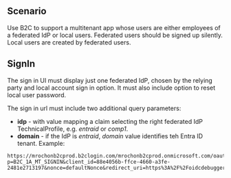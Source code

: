 ## Scenario

Use B2C to support a multitenant app whose users are either employees of a federated IdP or local users. Federated users should be signed up silently. Local users are created by federated users.

## SignIn

The sign in UI must display just one federated IdP, chosen by the relying party and local account sign in option. It must also include option to reset local user password.

The sign in url must include two additional query parameters:

- **idp** - with value mapping a claim selecting the right federated IdP TechnicalProfile, e.g. *entraid* or *comp1*.
- **domain** - if the IdP is *entraid*, *domain* value identifies teh Entra ID tenant. 
Example:
```
https://mrochonb2cprod.b2clogin.com/mrochonb2cprod.onmicrosoft.com/oauth2/v2.0/authorize?p=B2C_1A_MT_SIGNIN&client_id=88e4056b-ffce-4660-a3fe-2481e2713197&nonce=defaultNonce&redirect_uri=https%3A%2F%2Foidcdebugger.com%2Fdebug&scope=openid&response_type=id_token&idp=entraid&domain=beitmerari.com
```